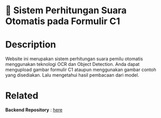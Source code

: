 # 📝 Sistem Perhitungan Suara Otomatis pada Formulir C1 

# Description
Website ini merupakan sistem perhitungan suara pemilu otomatis menggunakan teknologi OCR dan Object Detection. Anda dapat mengupload gambar formulir C1 ataupun menggunakan gambar contoh yang disediakan. Lalu mengetahui hasil pembacaan dari model.

# Related
**Backend Repository** : [here](https://github.com/malifalhakim/ocr-formulir-perhitungan-suara-pemilu)
